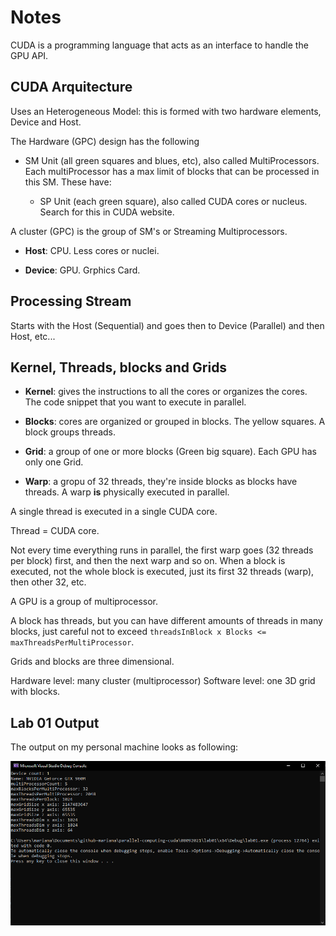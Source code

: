 # Notes

CUDA is a programming language that acts as an interface to handle the GPU API.

## CUDA Arquitecture

Uses an Heterogeneous Model: this is formed with two hardware elements, Device and Host.

The Hardware (GPC) design has the following

- SM Unit (all green squares and blues, etc), also called MultiProcessors. Each multiProcessor has a max limit of blocks that can be processed in this SM. These have:

    - SP Unit (each green square), also called CUDA cores or nucleus. Search for this in CUDA website.

A cluster (GPC) is the group of SM's or Streaming Multiprocessors.

- **Host**: CPU. Less cores or nuclei.

- **Device**: GPU. Grphics Card.

## Processing Stream

Starts with the Host (Sequential) and goes then to Device (Parallel) and then Host, etc...

## Kernel, Threads, blocks and Grids

- **Kernel**: gives the instructions to all the cores or organizes the cores. The code snippet that you want to execute in parallel.

- **Blocks**: cores are organized or grouped in blocks. The yellow squares. A block groups threads.

- **Grid**: a group of one or more blocks (Green big square). Each GPU has only one Grid.

- **Warp**: a gropu of 32 threads, they're inside blocks as blocks have threads. A warp **is** physically executed in parallel.

A single thread is executed in a single CUDA core. 

Thread = CUDA core.

Not every time everything runs in parallel, the first warp goes (32 threads per block) first, and then the next warp and so on. When a block is executed, not the whole block is executed, just its first 32 threads (warp), then other 32, etc.

A GPU is a group of multiprocessor.

A block has threads, but you can have different amounts of threads in many blocks, just careful not to exceed `threadsInBlock x Blocks <= maxThreadsPerMultiProcessor`.

Grids and blocks are three dimensional.

Hardware level: many cluster (multiprocessor)
Software level: one 3D grid with blocks. 

## Lab 01 Output

The output on my personal machine looks as following: <br />

![image](https://github.com/the-other-mariana/parallel-computing-cuda/blob/master/08092021/lab01/output.png?raw=true) <br />